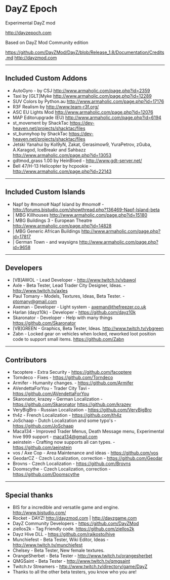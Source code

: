 **DayZ Epoch**
================

Experimental DayZ mod 

http://dayzepoch.com

Based on DayZ Mod Community edition

https://github.com/DayZMod/DayZ/blob/Release_1.8/Documentation/Credits.md
http://dayzmod.com 

--------------------------
Included Custom Addons
--------------------------
* AutoGyro - by CSJ http://www.armaholic.com/page.php?id=2359
* Taxi by [GLT]Myke http://www.armaholic.com/page.php?id=12289
* SUV Colors by Python.au http://www.armaholic.com/page.php?id=17176
* R3F Realism by http://www.team-r3f.org/
* ASC EU Lights Mod http://www.armaholic.com/page.php?id=12076
* MAP Editorupgrade (EU) http://www.armaholic.com/page.php?id=6194
* st_movement by ShackTac https://dev-heaven.net/projects/shacktac/files
* st_bunnyhop by ShackTac https://dev-heaven.net/projects/shacktac/files
* Jetski Yanahui by Kol9yN, Zakat, Gerasimow9, YuraPetrov, zGuba, A.Karagod, IceBreakr and Sahbazz http://www.armaholic.com/page.php?id=13053
* gdtmod_grass 1.00 by HeinBloed - http://www.gdt-server.net/
* Bell 47/H-13 Helicopter by hcpookie - http://www.armaholic.com/page.php?id=22143


--------------------------
Included Custom Islands
--------------------------
* Napf by #momo# Napf Island by #momo# - http://forums.bistudio.com/showthread.php?136469-Napf-Island-beta
* | MBG Killhouses http://www.armaholic.com/page.php?id=15180
* | MBG Buildings 3 - European Theatre http://www.armaholic.com/page.php?id=14828
* | MBG Generic African Buildings http://www.armaholic.com/page.php?id=17817
* | German Town - and waysigns http://www.armaholic.com/page.php?id=9658

--------------------------
Developers
--------------------------
* [VB]AWOL - Lead Developer - http://www.twitch.tv/vbawol
* Axle - Beta Tester, Lead Trader City Designer, Ideas. - http://www.twitch.tv/axles
* Paul Tomany - Models, Textures, Ideas, Beta Tester. - ptomany@gmail.com
* Axeman - Developer - Light system - axeman@thefreezer.co.uk
* Harlan (dayz10k) - Developer - https://github.com/dayz10k
* Skaronator - Developer - Help with many things https://github.com/Skaronator
* [VB]GREEN - Graphics, Beta Tester, Ideas. http://www.twitch.tv/vbgreen
* Zabn - Locked gear on vehicles when locked, reworked loot position code to support small items.  https://github.com/Zabn

--------------------------
Contributors
--------------------------
* facoptere - Extra Security - https://github.com/facoptere
* Torndeco - Fixes - https://github.com/Torndeco
* Armifer - Humanity changes. - https://github.com/Armifer
* AVendettaForYou - Trader City Tavi - https://github.com/AVendettaForYou
* Skaronator, krazey - German Localization - https://github.com/Skaronator https://github.com/krazey
* VeryBigBro - Russian Localization - https://github.com/VeryBigBro
* th4z - French Localization - https://github.com/th4z
* JoSchaap - Dutch Localization and some typo's - https://github.com/JoSchaap
* Maca134 - Improved Trader Menus, Death Message menu, Experimental hive 999 support - maca134@gmail.com
* aeinstein - Crafting now supports all can types. - https://github.com/aeinstein
* vos / Axe Cop - Area Maintenance and ideas - https://github.com/vos
* GeodarCZ - Czech Localization, correction - https://github.com/Geodar
* Brovns - Czech Localization - https://github.com/Brovns
* Doomscythe - Czech Localization, correction - https://github.com/Doomscythe

--------------------------
Special thanks
--------------------------
* BIS for a incredible and versatile game and engine. http://www.bistudio.com/
* Rocket - DAYZ! http://dayzmod.com | http://dayzgame.com 
* DayZ Community Developers - https://github.com/DayZMod
* ziellos2k - Tag Friendly code. https://github.com/ziellos2k
* Dayz Hive DLL - https://github.com/rajkosto/hive
* Munchiefest - Beta Tester, Wiki Editor, Ideas - http://www.twitch.tv/munchiefest
* Chelsey - Beta Tester, New female textures.
* OrangeSherbet - Beta Tester - http://www.twitch.tv/orangesherbet
* QMGSaint - Beta Tester - http://www.twitch.tv/qmgsaint
* Twitch.tv Streamers - http://www.twitch.tv/directory/game/DayZ
* Thanks to all the other beta testers, you know who you are!
